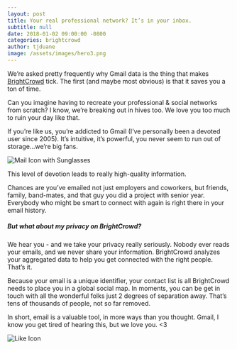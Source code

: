 ```yaml
---
layout: post
title: Your real professional network? It’s in your inbox.
subtitle: null
date: 2018-01-02 09:00:00 -0800
categories: brightcrowd
author: tjduane
image: /assets/images/hero3.png
---
```


We’re asked pretty frequently why Gmail data is the thing that makes [BrightCrowd][brightcrowd] tick. The first (and maybe most obvious) is that it saves you a ton of time.

Can you imagine having to recreate your professional & social networks from scratch? I know, we’re breaking out in hives too. We love you too much to ruin your day like that.

If you’re like us, you’re addicted to Gmail (I’ve personally been a devoted user since 2005). It’s intuitive, it’s powerful, you never seem to run out of storage...we’re big fans.

![Mail Icon with Sunglasses][gif1]

This level of devotion leads to really high-quality information.

Chances are you’ve emailed not just employers and coworkers, but friends, family, band-mates, and that guy you did a project with senior year. Everybody who might be smart to connect with again is right there in your email history.  

##### But what about my privacy on BrightCrowd?

We hear you - and we take your privacy really seriously. Nobody ever reads your emails, and we never share your information. BrightCrowd analyzes your aggregated data to help you get connected with the right people. That’s it.

Because your email is a unique identifier, your contact list is all BrightCrowd needs to place you in a global social map. In moments, you can be get in touch with all the wonderful folks just 2 degrees of separation away. That’s tens of thousands of people, not so far removed.

In short, email is a valuable tool, in more ways than you thought. Gmail, I know you get tired of hearing this, but we love you. <3

![Like Icon][gif2]




[gif1]: https://media.giphy.com/media/aOften89vRbG/giphy.gif
[gif2]: https://media.giphy.com/media/d3MMG783p7VBlkEU/giphy.gif
[brightcrowd]: https://brightcrowd.com
